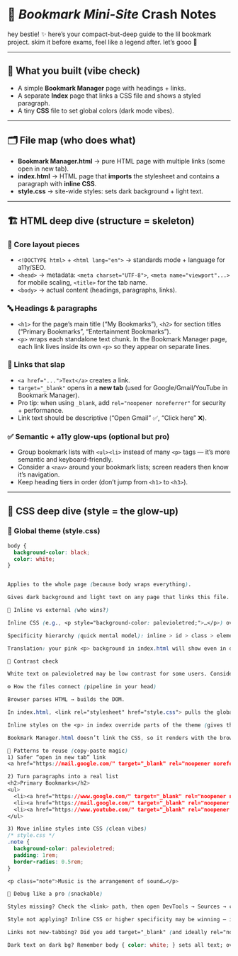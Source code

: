 # 🩷 *Bookmark Mini-Site* Crash Notes

hey bestie! ✨ here’s your compact-but-deep guide to the lil bookmark project. skim it before exams, feel like a legend after. let’s gooo 🚀

---

## 🧩 What you built (vibe check)
- A simple **Bookmark Manager** page with headings + links.
- A separate **Index** page that links a CSS file and shows a styled paragraph.
- A tiny **CSS** file to set global colors (dark mode vibes).

---

## 🗂️ File map (who does what)
- **Bookmark Manager.html** → pure HTML page with multiple links (some open in new tab).  
- **index.html** → HTML page that **imports** the stylesheet and contains a paragraph with **inline CSS**.  
- **style.css** → site-wide styles: sets dark background + light text.  

---

## 🏗️ HTML deep dive (structure = skeleton)
### 🧱 Core layout pieces
- `<!DOCTYPE html>` + `<html lang="en">` → standards mode + language for a11y/SEO.  
- `<head>` → metadata: `<meta charset="UTF-8">`, `<meta name="viewport"...>` for mobile scaling, `<title>` for the tab name.  
- `<body>` → actual content (headings, paragraphs, links).  

### 🔤 Headings & paragraphs
- `<h1>` for the page’s main title (“My Bookmarks”), `<h2>` for section titles (“Primary Bookmarks”, “Entertainment Bookmarks”).  
- `<p>` wraps each standalone text chunk. In the Bookmark Manager page, each link lives inside its own `<p>` so they appear on separate lines.  

### 🔗 Links that slap
- `<a href="...">Text</a>` creates a link.  
- `target="_blank"` opens in a **new tab** (used for Google/Gmail/YouTube in Bookmark Manager).  
- Pro tip: when using `_blank`, add `rel="noopener noreferrer"` for security + performance.  
- Link text should be descriptive (“Open Gmail” ✅, “Click here” ❌).  

### ✅ Semantic + a11y glow-ups (optional but pro)
- Group bookmark lists with `<ul><li>` instead of many `<p>` tags — it’s more semantic and keyboard-friendly.  
- Consider a `<nav>` around your bookmark lists; screen readers then know it’s navigation.  
- Keep heading tiers in order (don’t jump from `<h1>` to `<h3>`).  

---

## 🎨 CSS deep dive (style = the glow-up)
### 🖤 Global theme (style.css)
```css
body {
  background-color: black;
  color: white;
}


Applies to the whole page (because body wraps everything).

Gives dark background and light text on any page that links this file.

🌈 Inline vs external (who wins?)

Inline CSS (e.g., <p style="background-color: palevioletred;">…</p>) overrides external stylesheet rules for that exact element.

Specificity hierarchy (quick mental model): inline > id > class > element.

Translation: your pink <p> background in index.html will show even in dark mode, unless you override it with stronger CSS.

🧪 Contrast check

White text on palevioletred may be low contrast for some users. Consider darker text on light backgrounds or keep dark background with light text for accessibility (WCAG contrast ≥ 4.5:1 is a sweet spot).

⚙️ How the files connect (pipeline in your head)

Browser parses HTML → builds the DOM.

In index.html, <link rel="stylesheet" href="style.css"> pulls the global styles → dark theme applied.

Inline styles on the <p> in index override parts of the theme (gives that pink card look).

Bookmark Manager.html doesn’t link the CSS, so it renders with the browser’s default theme (light).

🧠 Patterns to reuse (copy-paste magic)
1) Safer “open in new tab” link
<a href="https://mail.google.com/" target="_blank" rel="noopener noreferrer">Open Gmail</a>

2) Turn paragraphs into a real list
<h2>Primary Bookmarks</h2>
<ul>
  <li><a href="https://www.google.com/" target="_blank" rel="noopener noreferrer">Google</a></li>
  <li><a href="https://mail.google.com/" target="_blank" rel="noopener noreferrer">Gmail</a></li>
  <li><a href="https://www.youtube.com/" target="_blank" rel="noopener noreferrer">YouTube</a></li>
</ul>

3) Move inline styles into CSS (clean vibes)
/* style.css */
.note {
  background-color: palevioletred;
  padding: 1rem;
  border-radius: 0.5rem;
}

<p class="note">Music is the arrangement of sound…</p>

🛟 Debug like a pro (snackable)

Styles missing? Check the <link> path, then open DevTools → Sources → confirm style.css loads.

Style not applying? Inline CSS or higher specificity may be winning — inspect element to see which rule applies.

Links not new-tabbing? Did you add target="_blank" (and ideally rel="noopener noreferrer")?

Dark text on dark bg? Remember body { color: white; } sets all text; override with a class if needed.